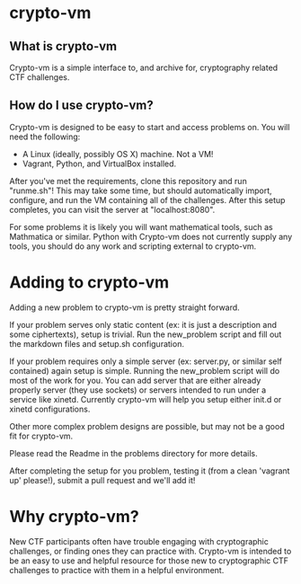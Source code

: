 # crypto-vm

## What is crypto-vm

Crypto-vm is a simple interface to, and archive for, cryptography
related CTF challenges.

## How do I use crypto-vm?

Crypto-vm is designed to be easy to start and access problems on. You
will need the following:
* A Linux (ideally, possibly OS X) machine. Not a VM!
* Vagrant, Python, and VirtualBox installed.

After you've met the requirements, clone this repository and run
"runme.sh"!  This may take some time, but should automatically import,
configure, and run the VM containing all of the challenges.  After
this setup completes, you can visit the server at "localhost:8080".

For some problems it is likely you will want mathematical tools, such
as Mathmatica or similar. Python with Crypto-vm does not currently supply any
tools, you should do any work and scripting external to crypto-vm.

# Adding to crypto-vm
Adding a new problem to crypto-vm is pretty straight forward.

If your problem serves only static content (ex: it is just a
description and some ciphertexts), setup is trivial. Run the
new_problem script and fill out the markdown files and setup.sh
configuration.

If your problem requires only a simple server (ex: server.py, or
similar self contained) again setup is simple. Running the new_problem
script will do most of the work for you. You can add server that are
either already properly server (they use sockets) or servers intended
to run under a service like xinetd. Currently crypto-vm will help you
setup either init.d or xinetd configurations.

Other more complex problem designs are possible, but may not be a good
fit for crypto-vm.

Please read the Readme in the problems directory for more details.

After completing the setup for you problem, testing it (from a clean
'vagrant up' please!), submit a pull request and we'll add it!

# Why crypto-vm?

New CTF participants often have trouble engaging with cryptographic
challenges, or finding ones they can practice with. Crypto-vm is
intended to be an easy to use and helpful resource for those new to
cryptographic CTF challenges to practice with them in a helpful
environment.
